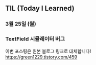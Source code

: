 ## TIL (Today I Learned)

### 3월 25일 (월)    
### TextField 시뮬레이터 버그    
이번 포스팅은 원본 블로그 링크로 대체합니다!   
https://green1229.tistory.com/459       